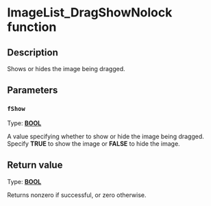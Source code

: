 # ImageList_DragShowNolock function

## Description

Shows or hides the image being dragged.

## Parameters

### `fShow`

Type: **[BOOL](https://learn.microsoft.com/windows/desktop/WinProg/windows-data-types)**

A value specifying whether to show or hide the image being dragged. Specify **TRUE** to show the image or **FALSE** to hide the image.

## Return value

Type: **[BOOL](https://learn.microsoft.com/windows/desktop/WinProg/windows-data-types)**

Returns nonzero if successful, or zero otherwise.